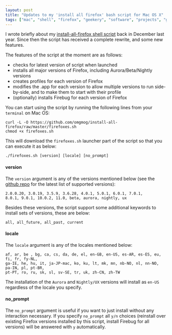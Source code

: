 ```yaml
---
layout: post
title: "Updates to my 'install all firefox' bash script for Mac OS X"
tags: ["mac", "shell", "firefox", "geekery", "software", "projects", "github", "blog", "downloads"]
---
```

I wrote briefly about my [install-all-firefox shell script](http://blog.omgmog.net/post/13592744529/) back in December last year. Since then the script has received a complete rewrite, and some new features.

The features of the script at the moment are as follows:
- checks for latest version of script when launched
- installs all major versions of Firefox, including Aurora/Beta/Nightly versions
- creates profiles for each version of Firefox
- modifies the .app for each version to allow multiple versions to run side-by-side, and to make them to start with their profile
- (optionally) installs Firebug for each version of Firefox

You can start using the script by running the following lines from your `terminal` on Mac OS:

    curl -L -O https://github.com/omgmog/install-all-firefox/raw/master/firefoxes.sh
    chmod +x firefoxes.sh

This will download the `firefoxes.sh` launcher part of the script so that you can execute it as below:

```
./firefoxes.sh [version] [locale] [no_prompt]
```

#### version
The `version` argument is any of the versions mentioned below (see the [github repo](https://github.com/omgmog/install-all-firefox) for the latest list of supported versions):

    2.0.0.20, 3.0.19, 3.5.9, 3.6.28, 4.0.1, 5.0.1, 6.0.1, 7.0.1,
    8.0.1, 9.0.1, 10.0.2, 11.0, beta, aurora, nightly, ux

Besides these versions, the script support some additional keywords to install sets of versions, these are below:

```
all, all_future, all_past, current
```

#### locale
The `locale` argument is any of the locales mentioned below:


    af, ar, be , bg, ca, cs, da, de, el, en-GB, en-US, es-AR, es-ES, eu, fi, fr, fy-NL,
    ga-IE, he, hu, it, ja-JP-mac, ko, ku, lt, mk, mn, nb-NO, nl, nn-NO, pa-IN, pl, pt-BR,
    pt-PT, ro, ru, sk, sl, sv-SE, tr, uk, zh-CN, zh-TW


The installation of the `Aurora` and `Nightly/UX` versions will install as `en-US` regardless of the locale you specify.

#### no_prompt
The `no_prompt` argument is useful if you want to just install without any interaction necessary.  If you specify `no_prompt` all `y/n` choices (reinstall over existing Firefox versions installed by this script, install Firebug for all versions) will be answered with `y` automatically.